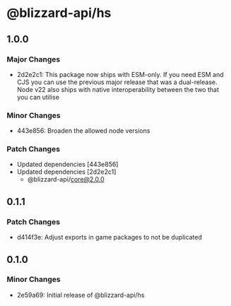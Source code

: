 # @blizzard-api/hs

## 1.0.0

### Major Changes

- 2d2e2c1: This package now ships with ESM-only. If you need ESM and CJS you can use the previous major release that was a dual-release. Node v22 also ships with native interoperability between the two that you can utilise

### Minor Changes

- 443e856: Broaden the allowed node versions

### Patch Changes

- Updated dependencies [443e856]
- Updated dependencies [2d2e2c1]
  - @blizzard-api/core@2.0.0

## 0.1.1

### Patch Changes

- d414f3e: Adjust exports in game packages to not be duplicated

## 0.1.0

### Minor Changes

- 2e59a69: Initial release of @blizzard-api/hs
